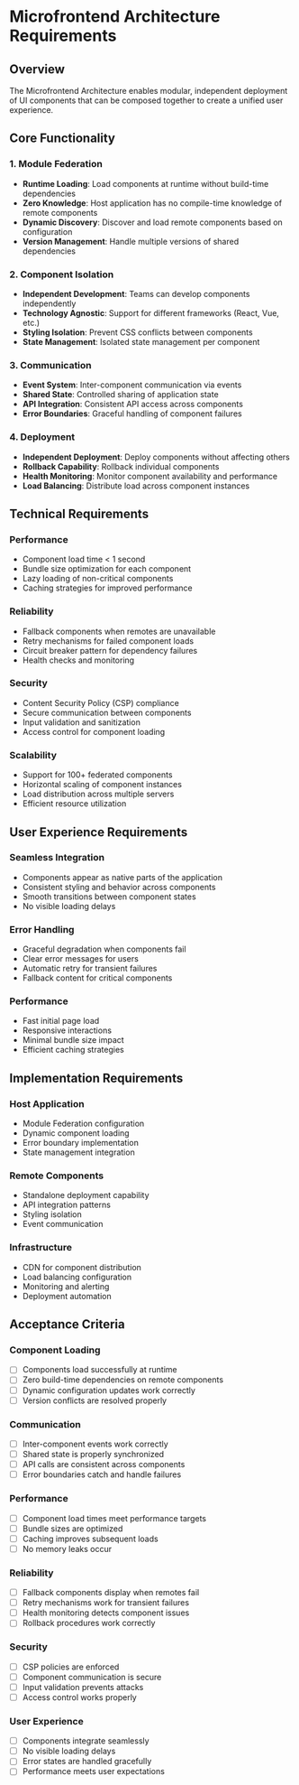 # Microfrontend Architecture Requirements

## Overview
The Microfrontend Architecture enables modular, independent deployment of UI components that can be composed together to create a unified user experience.

## Core Functionality

### 1. Module Federation
- **Runtime Loading**: Load components at runtime without build-time dependencies
- **Zero Knowledge**: Host application has no compile-time knowledge of remote components
- **Dynamic Discovery**: Discover and load remote components based on configuration
- **Version Management**: Handle multiple versions of shared dependencies

### 2. Component Isolation
- **Independent Development**: Teams can develop components independently
- **Technology Agnostic**: Support for different frameworks (React, Vue, etc.)
- **Styling Isolation**: Prevent CSS conflicts between components
- **State Management**: Isolated state management per component

### 3. Communication
- **Event System**: Inter-component communication via events
- **Shared State**: Controlled sharing of application state
- **API Integration**: Consistent API access across components
- **Error Boundaries**: Graceful handling of component failures

### 4. Deployment
- **Independent Deployment**: Deploy components without affecting others
- **Rollback Capability**: Rollback individual components
- **Health Monitoring**: Monitor component availability and performance
- **Load Balancing**: Distribute load across component instances

## Technical Requirements

### Performance
- Component load time < 1 second
- Bundle size optimization for each component
- Lazy loading of non-critical components
- Caching strategies for improved performance

### Reliability
- Fallback components when remotes are unavailable
- Retry mechanisms for failed component loads
- Circuit breaker pattern for dependency failures
- Health checks and monitoring

### Security
- Content Security Policy (CSP) compliance
- Secure communication between components
- Input validation and sanitization
- Access control for component loading

### Scalability
- Support for 100+ federated components
- Horizontal scaling of component instances
- Load distribution across multiple servers
- Efficient resource utilization

## User Experience Requirements

### Seamless Integration
- Components appear as native parts of the application
- Consistent styling and behavior across components
- Smooth transitions between component states
- No visible loading delays

### Error Handling
- Graceful degradation when components fail
- Clear error messages for users
- Automatic retry for transient failures
- Fallback content for critical components

### Performance
- Fast initial page load
- Responsive interactions
- Minimal bundle size impact
- Efficient caching strategies

## Implementation Requirements

### Host Application
- Module Federation configuration
- Dynamic component loading
- Error boundary implementation
- State management integration

### Remote Components
- Standalone deployment capability
- API integration patterns
- Styling isolation
- Event communication

### Infrastructure
- CDN for component distribution
- Load balancing configuration
- Monitoring and alerting
- Deployment automation

## Acceptance Criteria

### Component Loading
- [ ] Components load successfully at runtime
- [ ] Zero build-time dependencies on remote components
- [ ] Dynamic configuration updates work correctly
- [ ] Version conflicts are resolved properly

### Communication
- [ ] Inter-component events work correctly
- [ ] Shared state is properly synchronized
- [ ] API calls are consistent across components
- [ ] Error boundaries catch and handle failures

### Performance
- [ ] Component load times meet performance targets
- [ ] Bundle sizes are optimized
- [ ] Caching improves subsequent loads
- [ ] No memory leaks occur

### Reliability
- [ ] Fallback components display when remotes fail
- [ ] Retry mechanisms work for transient failures
- [ ] Health monitoring detects component issues
- [ ] Rollback procedures work correctly

### Security
- [ ] CSP policies are enforced
- [ ] Component communication is secure
- [ ] Input validation prevents attacks
- [ ] Access control works properly

### User Experience
- [ ] Components integrate seamlessly
- [ ] No visible loading delays
- [ ] Error states are handled gracefully
- [ ] Performance meets user expectations
